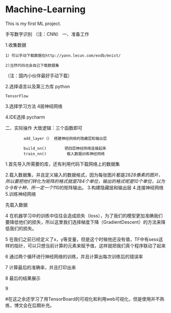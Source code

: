 # Machine-Learning
This is my first ML project.

手写数字识别
（注：CNN）
一、准备工作

1.收集数据

    1）可以手动下载数据在http://yann.lecun.com/exdb/mnist/

    2)当然代码也会自己下载数据集

（注：国内小伙伴最好手动下载）

2.选择语言以及第三方库
    python

    TensorFlow

3.选择学习方法
    4层神经网络

4.IDE选择
    pycharm

二、实际操作
大致逻辑：三个函数即可

            add_layer（） 搭建神经网络的隐藏层和输出层

            build_nn()        把四层神经网络连接起来
            train_nn()         载入数据训练神经网络  



1.首先导入所需要的库，还有利用代码下载网络上的数据集


2.载入数据集，并且定义输入的数据格式，因为每张图片都是28*28像素的图片，所以要把他们转化为矩阵的格式就是784个单位，输出的格式呢是10个单位，以为0-9有十种，所一定一个1*10的矩阵输出。
3.构建隐藏层和输出层
4.连接神经网络
5.训练神经网络

先载入数据


4
在机器学习中的训练中往往会造成损失（loss），为了我们的模型更加准确我们要降低他们的损失，所以这里我们选择梯度下降（GradientDescent）的方法来降低我们的损失。


5
在我们之前已经定义了x，y等变量，但是这个时候他还没有值，TF中有sess这样的指针，可以只想当前计算的元素来赋予值，这样就把我们真个程序联动了起来


6
通过两个循环进行神经网络的训练，并且计算出每次训练后的错误率


7
计算最后的准确率，并且打印出来


8
最后的结果展示




9


#在这之余还学习了用TensorBoard的可视化和利用web可视化，但是使用并不熟练，博文会在后期补充。
